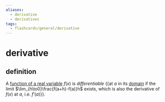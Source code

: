 ```yaml
---
aliases:
  - derivative
  - derivatives
tags:
  - flashcards/general/derivative
---
```


# derivative

## definition

A [function of a real variable](function%20of%20a%20variable.md) $f(x)$ is _differentiable_ {{at $a$ in its [domain](domain%20of%20a%20function.md) if the limit $\lim_{h\to0}\frac{f(a+h)-f(a)}h$ exists, which is also the derivative of $f(x)$ at $a$, i.e. $f'(a)$}}. <!--SR:!2023-12-10,4,270-->
